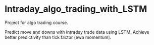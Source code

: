 # Intraday_algo_trading_with_LSTM

Project for algo trading course.

Predict move and downs with intraday trade data using LSTM. Achieve better predictivity than tick factor (ewa momentum).
